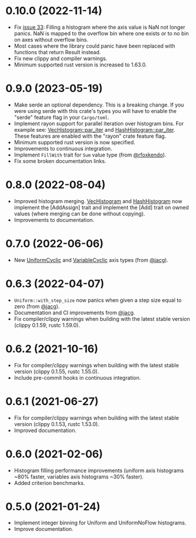# 0.10.0 (2022-11-14)

- Fix [issue 33](https://github.com/davehadley/ndhistogram/issues/33): Filling a histogram where the axis value is NaN not longer panics. NaN is mapped to the overflow bin where one exists or to no bin on axes without overflow bins.
- Most cases where the library could panic have been replaced with functions that return Result instead.
- Fix new clippy and compiler warnings.
- Minimum supported rust version is increased to 1.63.0.

# 0.9.0 (2023-05-19)

- Make serde an optional dependency. This is a breaking change. If you were using serde with this crate's types you will have to enable the "serde" feature flag in your `Cargo/toml`.
- Implement rayon support for parallel iteration over histogram bins. For example see: [VecHistogram::par_iter](https://docs.rs/ndhistogram/0.9.0/struct.VecHistogram.html#method.par_iter) and [HashHistogram::par_iter](https://docs.rs/ndhistogram/0.9.0/struct.HashHistogram.html#method.par_iter). These features are enabled with the "rayon" crate feature flag.
- Minimum supported rust version is now specified.
- Improvements to continuous integration.
- Implement `FillWith` trait for `Sum` value type (from [@rfoxkendo](https://github.com/rfoxkendo)).
- Fix some broken documentation links.

# 0.8.0 (2022-08-04)

- Improved histogram merging. [VecHistogram](https://docs.rs/ndhistogram/0.8.0/ndhistogram/struct.VecHistogram.html) and [HashHistogram](https://docs.rs/ndhistogram/0.8.0/ndhistogram/struct.HashHistogram.html) now implement the [AddAssign] trait and implement the [Add] trait on owned values (where merging can be done without copying).
- Improvements to documentation.

# 0.7.0 (2022-06-06)
- New [UniformCyclic](https://docs.rs/ndhistogram/0.7.0/ndhistogram/axis/struct.UniformCyclic.html) and [VariableCyclic](https://docs.rs/ndhistogram/0.7.0/ndhistogram/axis/struct.VariableCyclic.html) axis types (from [@jacg](https://github.com/jacg)).

# 0.6.3 (2022-04-07)
- `Uniform::with_step_size` now panics when given a step size equal to zero (from [@jacg](https://github.com/jacg)).
- Documentation and CI improvements from [@jacg](https://github.com/jacg).
- Fix compiler/clippy warnings when building with the latest stable version (clippy 0.1.59, rustc 1.59.0).

# 0.6.2 (2021-10-16)

- Fix for compiler/clippy warnings when building with the latest stable version (clippy 0.1.55, rustc 1.55.0).
- Include pre-commit hooks in continuous integration. 


# 0.6.1 (2021-06-27)

- Fix for compiler/clippy warnings when building with the latest stable version (clippy 0.1.53, rustc 1.53.0). 
- Improved documentation.

# 0.6.0 (2021-02-06)

- Histogram filling performance improvements (uniform axis histograms ~80% faster, variables axis histograms ~30% faster).
- Added criterion benchmarks.

# 0.5.0 (2021-01-24)

- Implement integer binning for Uniform and UniformNoFlow histograms.
- Improve documentation.
